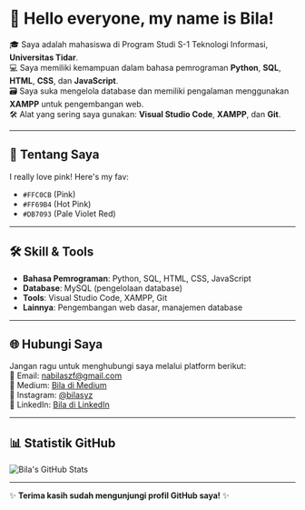 # 👋 Hello everyone, my name is Bila!

🎓 Saya adalah mahasiswa di Program Studi S-1 Teknologi Informasi, **Universitas Tidar**.  
💻 Saya memiliki kemampuan dalam bahasa pemrograman **Python**, **SQL**, **HTML**, **CSS**, dan **JavaScript**.  
🗃️ Saya suka mengelola database dan memiliki pengalaman menggunakan **XAMPP** untuk pengembangan web.  
🛠️ Alat yang sering saya gunakan: **Visual Studio Code**, **XAMPP**, dan **Git**.

---

## 🌸 Tentang Saya
I really love pink! Here's my fav:
- `#FFC0CB` (Pink)  
- `#FF69B4` (Hot Pink)  
- `#DB7093` (Pale Violet Red)  

---

## 🛠️ Skill & Tools
- **Bahasa Pemrograman**: Python, SQL, HTML, CSS, JavaScript  
- **Database**: MySQL (pengelolaan database)  
- **Tools**: Visual Studio Code, XAMPP, Git  
- **Lainnya**: Pengembangan web dasar, manajemen database  

---

## 🌐 Hubungi Saya
Jangan ragu untuk menghubungi saya melalui platform berikut:  
📧 Email: [nabilaszf@gmail.com](mailto:nabilaszf@gmail.com)  
📝 Medium: [Bila di Medium](https://medium.com/@nabilaszf)  
📸 Instagram: [@bilasyz](https://instagram.com/bilasyz)  
🔗 LinkedIn: [Bila di LinkedIn](https://linkedin.com/in/nabilaszf)  

---

## 📊 Statistik GitHub
![Bila's GitHub Stats](https://github-readme-stats.vercel.app/api?username=nabilaszf&show_icons=true&theme=radical&hide_border=true&bg_color=FFC0CB&title_color=FF69B4&icon_color=DB7093)

---

✨ **Terima kasih sudah mengunjungi profil GitHub saya!** ✨
